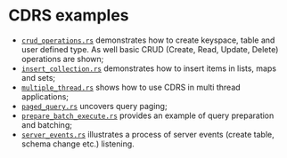 # CDRS examples

- [`crud_operations.rs`](./crud_operations.rs) demonstrates how to create keyspace, table and user defined type. As well basic CRUD (Create, Read, Update, Delete) operations are shown;
- [`insert_collection.rs`](./insert_collection.rs) demonstrates how to insert items in lists, maps and sets;
- [`multiple_thread.rs`](./multiple_thread.rs) shows how to use CDRS in multi thread applications;
- [`paged_query.rs`](./paged_query.rs) uncovers query paging;
- [`prepare_batch_execute.rs`](./prepare_batch_execute.rs) provides an example of query preparation and batching;
- [`server_events.rs`](./server_events.rs) illustrates a process of server events (create table, schema change etc.) listening.
